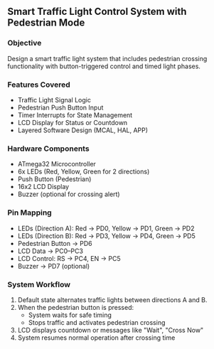 ## Smart Traffic Light Control System with Pedestrian Mode



### Objective

Design a smart traffic light system that includes pedestrian crossing functionality with button-triggered control and timed light phases.


### Features Covered

* Traffic Light Signal Logic
* Pedestrian Push Button Input
* Timer Interrupts for State Management
* LCD Display for Status or Countdown
* Layered Software Design (MCAL, HAL, APP)



### Hardware Components

* ATmega32 Microcontroller
* 6x LEDs (Red, Yellow, Green for 2 directions)
* Push Button (Pedestrian)
* 16x2 LCD Display
* Buzzer (optional for crossing alert)


### Pin Mapping

* LEDs (Direction A): Red → PD0, Yellow → PD1, Green → PD2
* LEDs (Direction B): Red → PD3, Yellow → PD4, Green → PD5
* Pedestrian Button → PD6
* LCD Data → PC0–PC3
* LCD Control: RS → PC4, EN → PC5
* Buzzer → PD7 (optional)



### System Workflow

1. Default state alternates traffic lights between directions A and B.
2. When the pedestrian button is pressed:
   * System waits for safe timing
   * Stops traffic and activates pedestrian crossing
3. LCD displays countdown or messages like "Wait", "Cross Now"
4. System resumes normal operation after crossing time
